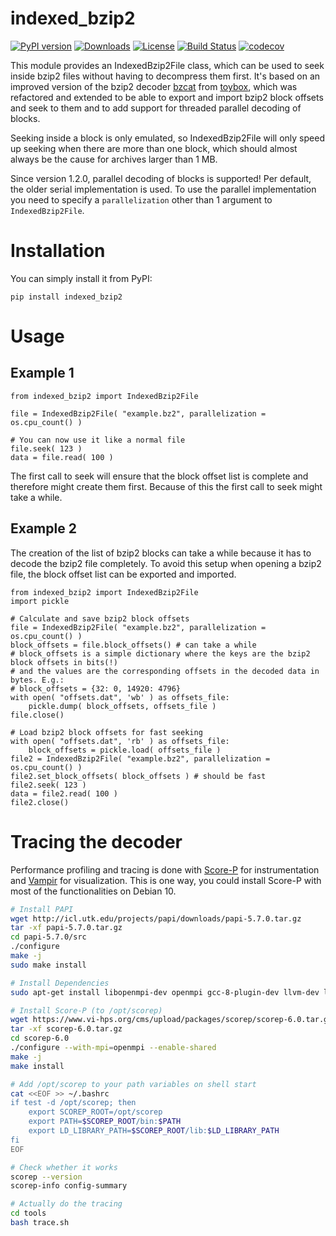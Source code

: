 # indexed_bzip2

[![PyPI version](https://badge.fury.io/py/indexed-bzip2.svg)](https://badge.fury.io/py/indexed-bzip2)
[![Downloads](https://pepy.tech/badge/indexed-bzip2/month)](https://pepy.tech/project/indexed-bzip2)
[![License](https://img.shields.io/badge/license-MIT-blue.svg)](http://opensource.org/licenses/MIT)
[![Build Status](https://travis-ci.org/mxmlnkn/indexed_bzip2.svg?branch=master)](https://travis-ci.com/mxmlnkn/indexed_bzip2)
[![codecov](https://codecov.io/gh/mxmlnkn/indexed_bzip2/branch/master/graph/badge.svg?token=94ZD4UTZQW)](https://codecov.io/gh/mxmlnkn/indexed_bzip2)

This module provides an IndexedBzip2File class, which can be used to seek inside bzip2 files without having to decompress them first.
It's based on an improved version of the bzip2 decoder [bzcat](https://github.com/landley/toybox/blob/c77b66455762f42bb824c1aa8cc60e7f4d44bdab/toys/other/bzcat.c) from [toybox](https://landley.net/code/toybox/), which was refactored and extended to be able to export and import bzip2 block offsets and seek to them and to add support for threaded parallel decoding of blocks.

Seeking inside a block is only emulated, so IndexedBzip2File will only speed up seeking when there are more than one block, which should almost always be the cause for archives larger than 1 MB.

Since version 1.2.0, parallel decoding of blocks is supported!
Per default, the older serial implementation is used.
To use the parallel implementation you need to specify a `parallelization` other than 1 argument to `IndexedBzip2File`.


# Installation

You can simply install it from PyPI:
```
pip install indexed_bzip2
```

# Usage

## Example 1

```python3
from indexed_bzip2 import IndexedBzip2File

file = IndexedBzip2File( "example.bz2", parallelization = os.cpu_count() )

# You can now use it like a normal file
file.seek( 123 )
data = file.read( 100 )
```

The first call to seek will ensure that the block offset list is complete and therefore might create them first.
Because of this the first call to seek might take a while.

## Example 2

The creation of the list of bzip2 blocks can take a while because it has to decode the bzip2 file completely.
To avoid this setup when opening a bzip2 file, the block offset list can be exported and imported.

```python3
from indexed_bzip2 import IndexedBzip2File
import pickle

# Calculate and save bzip2 block offsets
file = IndexedBzip2File( "example.bz2", parallelization = os.cpu_count() )
block_offsets = file.block_offsets() # can take a while
# block_offsets is a simple dictionary where the keys are the bzip2 block offsets in bits(!)
# and the values are the corresponding offsets in the decoded data in bytes. E.g.:
# block_offsets = {32: 0, 14920: 4796}
with open( "offsets.dat", 'wb' ) as offsets_file:
    pickle.dump( block_offsets, offsets_file )
file.close()

# Load bzip2 block offsets for fast seeking
with open( "offsets.dat", 'rb' ) as offsets_file:
    block_offsets = pickle.load( offsets_file )
file2 = IndexedBzip2File( "example.bz2", parallelization = os.cpu_count() )
file2.set_block_offsets( block_offsets ) # should be fast
file2.seek( 123 )
data = file2.read( 100 )
file2.close()
```


# Tracing the decoder

Performance profiling and tracing is done with [Score-P](https://www.vi-hps.org/projects/score-p/) for instrumentation and [Vampir](https://vampir.eu/) for visualization.
This is one way, you could install Score-P with most of the functionalities on Debian 10.

```bash
# Install PAPI
wget http://icl.utk.edu/projects/papi/downloads/papi-5.7.0.tar.gz
tar -xf papi-5.7.0.tar.gz
cd papi-5.7.0/src
./configure
make -j
sudo make install

# Install Dependencies
sudo apt-get install libopenmpi-dev openmpi gcc-8-plugin-dev llvm-dev libclang-dev libunwind-dev libopen-trace-format-dev otf-trace

# Install Score-P (to /opt/scorep)
wget https://www.vi-hps.org/cms/upload/packages/scorep/scorep-6.0.tar.gz
tar -xf scorep-6.0.tar.gz
cd scorep-6.0
./configure --with-mpi=openmpi --enable-shared
make -j
make install

# Add /opt/scorep to your path variables on shell start
cat <<EOF >> ~/.bashrc
if test -d /opt/scorep; then
    export SCOREP_ROOT=/opt/scorep
    export PATH=$SCOREP_ROOT/bin:$PATH
    export LD_LIBRARY_PATH=$SCOREP_ROOT/lib:$LD_LIBRARY_PATH
fi
EOF

# Check whether it works
scorep --version
scorep-info config-summary

# Actually do the tracing
cd tools
bash trace.sh
```
